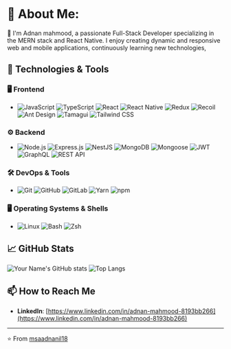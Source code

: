 # 💫 About Me:
🔭 I'm Adnan mahmood, a passionate Full-Stack Developer specializing in the MERN stack and React Native. I enjoy creating dynamic and responsive web and mobile applications, continuously learning new technologies, 

## 🚀 Technologies & Tools

### 🖥️ Frontend
- ![JavaScript](https://img.shields.io/badge/JavaScript-F7DF1E?style=for-the-badge&logo=javascript&logoColor=black)
  ![TypeScript](https://img.shields.io/badge/TypeScript-007ACC?style=for-the-badge&logo=typescript&logoColor=white)
  ![React](https://img.shields.io/badge/React-20232A?style=for-the-badge&logo=react&logoColor=61DAFB)
  ![React Native](https://img.shields.io/badge/React_Native-20232A?style=for-the-badge&logo=react&logoColor=61DAFB)
  ![Redux](https://img.shields.io/badge/Redux-764ABC?style=for-the-badge&logo=redux&logoColor=white)
  ![Recoil](https://img.shields.io/badge/Recoil-3578E5?style=for-the-badge&logo=recoil&logoColor=white)
  ![Ant Design](https://img.shields.io/badge/Ant_Design-0170FE?style=for-the-badge&logo=ant-design&logoColor=white)
  ![Tamagui](https://img.shields.io/badge/Tamagui-1A1A1A?style=for-the-badge&logo=tamagui&logoColor=white)
  ![Tailwind CSS](https://img.shields.io/badge/Tailwind_CSS-38B2AC?style=for-the-badge&logo=tailwind-css&logoColor=white)

### ⚙️ Backend
- ![Node.js](https://img.shields.io/badge/Node.js-43853D?style=for-the-badge&logo=node-dot-js&logoColor=white)
  ![Express.js](https://img.shields.io/badge/Express.js-404D59?style=for-the-badge&logo=express&logoColor=white)
  ![NestJS](https://img.shields.io/badge/NestJS-E0234E?style=for-the-badge&logo=nestjs&logoColor=white)
  ![MongoDB](https://img.shields.io/badge/MongoDB-4EA94B?style=for-the-badge&logo=mongodb&logoColor=white)
  ![Mongoose](https://img.shields.io/badge/Mongoose-880000?style=for-the-badge&logo=mongoose&logoColor=white)
  ![JWT](https://img.shields.io/badge/JWT-000000?style=for-the-badge&logo=JSON-web-tokens&logoColor=white)
  ![GraphQL](https://img.shields.io/badge/GraphQL-E10098?style=for-the-badge&logo=graphql&logoColor=white)
  ![REST API](https://img.shields.io/badge/REST-02569B?style=for-the-badge&logo=rest&logoColor=white)

### 🛠️ DevOps & Tools
- ![Git](https://img.shields.io/badge/Git-F05032?style=for-the-badge&logo=git&logoColor=white)
  ![GitHub](https://img.shields.io/badge/GitHub-181717?style=for-the-badge&logo=github&logoColor=white)
  ![GitLab](https://img.shields.io/badge/GitLab-FCA121?style=for-the-badge&logo=gitlab&logoColor=white)
  ![Yarn](https://img.shields.io/badge/Yarn-2C8EBB?style=for-the-badge&logo=yarn&logoColor=white)
  ![npm](https://img.shields.io/badge/npm-CB3837?style=for-the-badge&logo=npm&logoColor=white)

### 🖥️ Operating Systems & Shells
- ![Linux](https://img.shields.io/badge/Linux-FCC624?style=for-the-badge&logo=linux&logoColor=black)
  ![Bash](https://img.shields.io/badge/Bash-4EAA25?style=for-the-badge&logo=gnu-bash&logoColor=white)
  ![Zsh](https://img.shields.io/badge/Zsh-000000?style=for-the-badge&logo=gnu-zsh&logoColor=white)


## 📈 GitHub Stats

![Your Name's GitHub stats](https://github-readme-stats.vercel.app/api?username=msaadnanil18&show_icons=true&theme=radical)
![Top Langs](https://github-readme-stats.vercel.app/api/top-langs/?username=msaadnanil18&layout=compact&theme=radical)

## 📫 How to Reach Me

- **LinkedIn**: [https://www.linkedin.com/in/adnan-mahmood-8193bb266](https://www.linkedin.com/in/adnan-mahmood-8193bb266)


---

⭐️ From [msaadnanil18](https://github.com/msaadnanil18)
